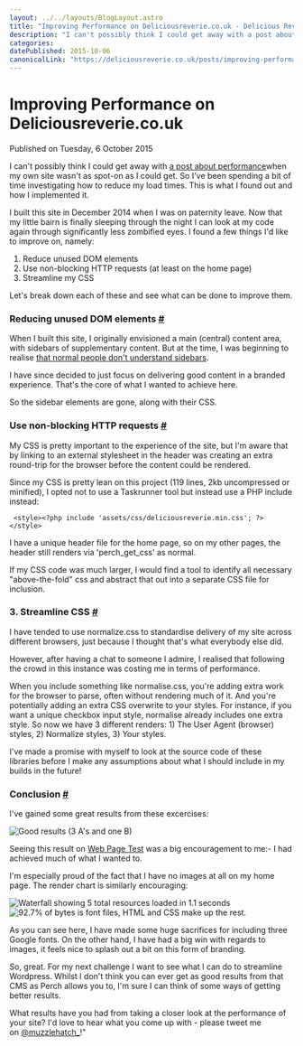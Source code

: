```yaml
---
layout: ../../layouts/BlogLayout.astro
title: "Improving Performance on Deliciousreverie.co.uk - Delicious Reverie"
description: "I can't possibly think I could get away with a post about performance when my own site wasn't as spot-on as I could get. So I've been spending a bit of time investigating how to reduce my load times. This is what I found out and how I implemented it."
categories:
datePublished: 2015-10-06
canonicalLink: "https://deliciousreverie.co.uk/posts/improving-performance-on-delicious-reverie/
---
```

# Improving Performance on Deliciousreverie.co.uk

Published on Tuesday, 6 October 2015

I can't possibly think I could get away with [a post about performance](https://deliciousreverie.co.uk/post/why-performance-matters/)when my own site wasn't as spot-on as I could get. So I've been spending a bit of time investigating how to reduce my load times. This is what I found out and how I implemented it.

I built this site in December 2014 when I was on paternity leave. Now that my little bairn is finally sleeping through the night I can look at my code again through significantly less zombified eyes. I found a few things I'd like to improve on, namely:

1.  Reduce unused DOM elements
2.  Use non-blocking HTTP requests (at least on the home page)
3.  Streamline my CSS

Let's break down each of these and see what can be done to improve them.

### Reducing unused DOM elements [#](https://deliciousreverie.co.uk/posts/improving-performance-on-delicious-reverie/#reducing-unused-dom-elements)

When I built this site, I originally envisioned a main (central) content area, with sidebars of supplementary content. But at the time, I was beginning to realise [that normal people don't understand sidebars](https://deliciousreverie.co.uk/posts/normal-people-dont-understand-sidebars).

I have since decided to just focus on delivering good content in a branded experience. That's the core of what I wanted to achieve here.

So the sidebar elements are gone, along with their CSS.

### Use non-blocking HTTP requests [#](https://deliciousreverie.co.uk/posts/improving-performance-on-delicious-reverie/#use-non-blocking-http-requests)

My CSS is pretty important to the experience of the site, but I'm aware that by linking to an external stylesheet in the header was creating an extra round-trip for the browser before the content could be rendered.

Since my CSS is pretty lean on this project (119 lines, 2kb uncompressed or minified), I opted not to use a Taskrunner tool but instead use a PHP include instead:

```
 <style><?php include 'assets/css/deliciousreverie.min.css'; ?></style>
```

I have a unique header file for the home page, so on my other pages, the header still renders via 'perch\_get\_css' as normal.

If my CSS code was much larger, I would find a tool to identify all necessary "above-the-fold" css and abstract that out into a separate CSS file for inclusion.

### 3\. Streamline CSS [#](https://deliciousreverie.co.uk/posts/improving-performance-on-delicious-reverie/#3.-streamline-css)

I have tended to use normalize.css to standardise delivery of my site across different browsers, just because I thought that's what everybody else did.

However, after having a chat to someone I admire, I realised that following the crowd in this instance was costing me in terms of performance.

When you include something like normalise.css, you're adding extra work for the browser to parse, often without rendering much of it. And you're potentially adding an extra CSS overwrite to your styles. For instance, if you want a unique checkbox input style, normalise already includes one extra style. So now we have 3 different renders: 1) The User Agent (browser) styles, 2) Normalize styles, 3) Your styles.

I've made a promise with myself to look at the source code of these libraries before I make any assumptions about what I should include in my builds in the future!

### Conclusion [#](https://deliciousreverie.co.uk/posts/improving-performance-on-delicious-reverie/#conclusion)

I've gained some great results from these excercises:

![Good results (3 A's and one B)](https://d13mv7x44wu31f.cloudfront.net/files/8laqvoo4o-straight-a.png)

Seeing this result on [Web Page Test](https://www.webpagetest.org/) was a big encouragement to me:- I had achieved much of what I wanted to.

I'm especially proud of the fact that I have no images at all on my home page. The render chart is similarly encouraging:

![Waterfall showing 5 total resources loaded in 1.1 seconds](https://d13mv7x44wu31f.cloudfront.net/files/8laqvoo3l-onesecond.png)![92.7% of bytes is font files, HTML and CSS make up the rest.](https://d13mv7x44wu31f.cloudfront.net/files/8laqvoo1x-bytesized.png)

As you can see here, I have made some huge sacrifices for including three Google fonts. On the other hand, I have had a big win with regards to images, it feels nice to splash out a bit on this form of branding.

So, great. For my next challenge I want to see what I can do to streamline Wordpress. Whilst I don't think you can ever get as good results from that CMS as Perch allows you to, I'm sure I can think of some ways of getting better results.

What results have you had from taking a closer look at the performance of your site? I'd love to hear what you come up with - please tweet me on [@muzzlehatch\_](https://twitter.com/muzzlehatch_)!"